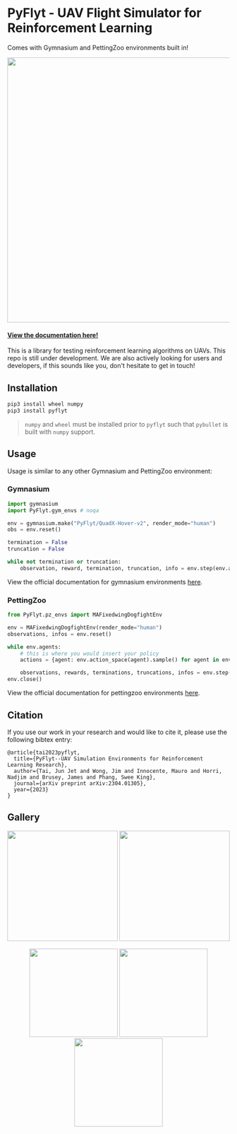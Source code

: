 # PyFlyt - UAV Flight Simulator for Reinforcement Learning

Comes with Gymnasium and PettingZoo environments built in!

<p align="center">
    <img src="https://github.com/jjshoots/PyFlyt/blob/master/readme_assets/pyflyt_cover_photo.png?raw=true" width="600"/>
</p>

#### [View the documentation here!](https://jjshoots.github.io/PyFlyt/documentation.html)

This is a library for testing reinforcement learning algorithms on UAVs.
This repo is still under development.
We are also actively looking for users and developers, if this sounds like you, don't hesitate to get in touch!

## Installation

```sh
pip3 install wheel numpy
pip3 install pyflyt
```

> `numpy` and `wheel` must be installed prior to `pyflyt` such that `pybullet` is built with `numpy` support.

## Usage

Usage is similar to any other Gymnasium and PettingZoo environment:

### Gymnasium

```python
import gymnasium
import PyFlyt.gym_envs # noqa

env = gymnasium.make("PyFlyt/QuadX-Hover-v2", render_mode="human")
obs = env.reset()

termination = False
truncation = False

while not termination or truncation:
    observation, reward, termination, truncation, info = env.step(env.action_space.sample())
```

View the official documentation for gymnasium environments [here](https://jjshoots.github.io/PyFlyt/documentation/gym_envs.html).

### PettingZoo

```python
from PyFlyt.pz_envs import MAFixedwingDogfightEnv

env = MAFixedwingDogfightEnv(render_mode="human")
observations, infos = env.reset()

while env.agents:
    # this is where you would insert your policy
    actions = {agent: env.action_space(agent).sample() for agent in env.agents}

    observations, rewards, terminations, truncations, infos = env.step(actions)
env.close()
```

View the official documentation for pettingzoo environments [here](https://jjshoots.github.io/PyFlyt/documentation/pz_envs.html).

## Citation

If you use our work in your research and would like to cite it, please use the following bibtex entry:

```
@article{tai2023pyflyt,
  title={PyFlyt--UAV Simulation Environments for Reinforcement Learning Research},
  author={Tai, Jun Jet and Wong, Jim and Innocente, Mauro and Horri, Nadjim and Brusey, James and Phang, Swee King},
  journal={arXiv preprint arXiv:2304.01305},
  year={2023}
}
```

## Gallery

<p align="center">
    <img src="https://github.com/jjshoots/PyFlyt/blob/master/readme_assets/fixedwing_waypoint.gif?raw=true" height="250px"/>
    <img src="https://github.com/jjshoots/PyFlyt/blob/master/readme_assets/fixedwing_dogfight.gif?raw=true" height="250px"/>
</p>
<p align="center">
    <img src="https://github.com/jjshoots/PyFlyt/blob/master/readme_assets/quadx_pole_waypoint.gif?raw=true" height="200px"/>
    <img src="https://github.com/jjshoots/PyFlyt/blob/master/readme_assets/quadx_waypoint.gif?raw=true" height="200px"/>
    <img src="https://github.com/jjshoots/PyFlyt/blob/master/readme_assets/quadx_ball_in_cup.gif?raw=true" height="200px"/>
</p>
